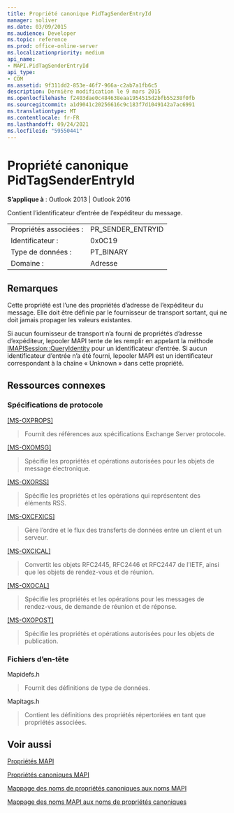 ```yaml
---
title: Propriété canonique PidTagSenderEntryId
manager: soliver
ms.date: 03/09/2015
ms.audience: Developer
ms.topic: reference
ms.prod: office-online-server
ms.localizationpriority: medium
api_name:
- MAPI.PidTagSenderEntryId
api_type:
- COM
ms.assetid: 9f311dd2-853e-46f7-966a-c2ab7a1fb6c5
description: Dernière modification le 9 mars 2015
ms.openlocfilehash: f2403dae0c484638eaa1954515d2bfb55238f0fb
ms.sourcegitcommit: a1d9041c20256616c9c183f7d1049142a7ac6991
ms.translationtype: MT
ms.contentlocale: fr-FR
ms.lasthandoff: 09/24/2021
ms.locfileid: "59550441"
---
```

# <a name="pidtagsenderentryid-canonical-property"></a>Propriété canonique PidTagSenderEntryId

  
  
**S’applique à** : Outlook 2013 | Outlook 2016 
  
Contient l’identificateur d’entrée de l’expéditeur du message.
  
|||
|:-----|:-----|
|Propriétés associées :  <br/> |PR_SENDER_ENTRYID  <br/> |
|Identificateur :  <br/> |0x0C19  <br/> |
|Type de données :  <br/> |PT_BINARY  <br/> |
|Domaine :  <br/> |Adresse  <br/> |
   
## <a name="remarks"></a>Remarques

Cette propriété est l’une des propriétés d’adresse de l’expéditeur du message. Elle doit être définie par le fournisseur de transport sortant, qui ne doit jamais propager les valeurs existantes.
  
Si aucun fournisseur de transport n’a fourni de propriétés d’adresse d’expéditeur, lepooler MAPI tente de les remplir en appelant la méthode [IMAPISession::QueryIdentity](imapisession-queryidentity.md) pour un identificateur d’entrée. Si aucun identificateur d’entrée n’a été fourni, lepooler MAPI est un identificateur correspondant à la chaîne « Unknown » dans cette propriété. 
  
## <a name="related-resources"></a>Ressources connexes

### <a name="protocol-specifications"></a>Spécifications de protocole

[[MS-OXPROPS]](https://msdn.microsoft.com/library/f6ab1613-aefe-447d-a49c-18217230b148%28Office.15%29.aspx)
  
> Fournit des références aux spécifications Exchange Server protocole.
    
[[MS-OXOMSG]](https://msdn.microsoft.com/library/daa9120f-f325-4afb-a738-28f91049ab3c%28Office.15%29.aspx)
  
> Spécifie les propriétés et opérations autorisées pour les objets de message électronique.
    
[[MS-OXORSS]](https://msdn.microsoft.com/library/53bc9634-0040-4b5a-aecd-29781d826009%28Office.15%29.aspx)
  
> Spécifie les propriétés et les opérations qui représentent des éléments RSS.
    
[[MS-OXCFXICS]](https://msdn.microsoft.com/library/b9752f3d-d50d-44b8-9e6b-608a117c8532%28Office.15%29.aspx)
  
> Gère l’ordre et le flux des transferts de données entre un client et un serveur.
    
[[MS-OXCICAL]](https://msdn.microsoft.com/library/a685a040-5b69-4c84-b084-795113fb4012%28Office.15%29.aspx)
  
> Convertit les objets RFC2445, RFC2446 et RFC2447 de l’IETF, ainsi que les objets de rendez-vous et de réunion.
    
[[MS-OXOCAL]](https://msdn.microsoft.com/library/09861fde-c8e4-4028-9346-e7c214cfdba1%28Office.15%29.aspx)
  
> Spécifie les propriétés et les opérations pour les messages de rendez-vous, de demande de réunion et de réponse.
    
[[MS-OXOPOST]](https://msdn.microsoft.com/library/9b18fdab-aacd-4d73-9534-be9b6ba2f115%28Office.15%29.aspx)
  
> Spécifie les propriétés et opérations autorisées pour les objets de publication.
    
### <a name="header-files"></a>Fichiers d’en-tête

Mapidefs.h
  
> Fournit des définitions de type de données.
    
Mapitags.h
  
> Contient les définitions des propriétés répertoriées en tant que propriétés associées.
    
## <a name="see-also"></a>Voir aussi



[Propriétés MAPI](mapi-properties.md)
  
[Propriétés canoniques MAPI](mapi-canonical-properties.md)
  
[Mappage des noms de propriétés canoniques aux noms MAPI](mapping-canonical-property-names-to-mapi-names.md)
  
[Mappage des noms MAPI aux noms de propriétés canoniques](mapping-mapi-names-to-canonical-property-names.md)


